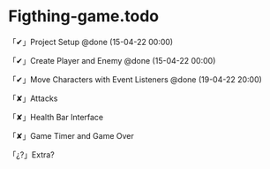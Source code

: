 # Figthing-game.todo

「✔」Project Setup @done (15-04-22 00:00)

「✔」Create Player and Enemy @done (15-04-22 00:00)

「✔」Move Characters with Event Listeners @done (19-04-22 20:00)

「✘」Attacks

「✘」Health Bar Interface

「✘」Game Timer and Game Over

「¿?」Extra?

